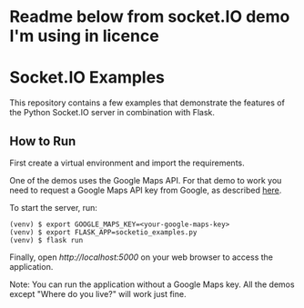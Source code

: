 # Readme below from socket.IO demo I'm using in licence


# Socket.IO Examples

This repository contains a few examples that demonstrate the features of the
Python Socket.IO server in combination with Flask.

## How to Run

First create a virtual environment and import the requirements.

One of the demos uses the Google Maps API. For that demo to work you need to
request a Google Maps API key from Google, as described
[here](https://developers.google.com/maps/documentation/javascript/get-api-key).

To start the server, run:

```
(venv) $ export GOOGLE_MAPS_KEY=<your-google-maps-key>
(venv) $ export FLASK_APP=socketio_examples.py
(venv) $ flask run
```

Finally, open _http://localhost:5000_ on your web browser to access the
application.

Note: You can run the application without a Google Maps key. All the demos
except "Where do you live?" will work just fine.
